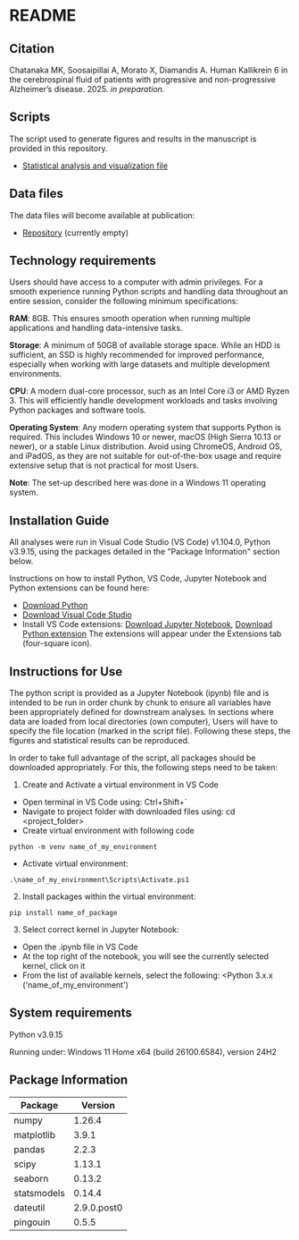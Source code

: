 # README
## Citation
Chatanaka MK, Soosaipillai A, Morato X, Diamandis A. Human Kallikrein 6 in the cerebrospinal fluid of patients with progressive and 
non-progressive Alzheimer’s disease. 2025. _in preparation._

## Scripts
The script used to generate figures and results 
in the manuscript is provided in this repository. 
- [Statistical analysis and visualization file](./KLK6_ELISA_data_analysis.ipynb)

## Data files
The data files will become available at publication: 
- [Repository]() (currently empty)

## Technology requirements
Users should have access to a computer with admin privileges. For a smooth experience running Python scripts and handling data throughout an entire session, 
consider the following minimum specifications:

**RAM**: 8GB. This ensures smooth operation when running multiple applications and handling data-intensive tasks.

**Storage**: A minimum of 50GB of available storage space. While an HDD is sufficient, an SSD is highly recommended for improved performance, 
especially when working with large datasets and multiple development environments.

**CPU**: A modern dual-core processor, such as an Intel Core i3 or AMD Ryzen 3. This will efficiently handle development workloads and tasks involving Python packages and software tools.

**Operating System**: Any modern operating system that supports Python is required. This includes Windows 10 or newer, macOS (High Sierra 10.13 or newer), or a stable Linux distribution. 
Avoid using ChromeOS, Android OS, and iPadOS, as they are not suitable for out-of-the-box usage and require extensive setup that is not 
practical for most Users.

**Note**: The set-up described here was done in a Windows 11 operating system.

## Installation Guide
All analyses were run in Visual Code Studio (VS Code) v1.104.0, Python v3.9.15, using the packages detailed in the "Package Information" section below.

Instructions on how to install Python, VS Code, Jupyter Notebook and Python extensions can be found here: 
- [Download Python](https://www.python.org/downloads/)
- [Download Visual Code Studio](https://code.visualstudio.com/download)
- Install VS Code extensions: [Download Jupyter Notebook](https://marketplace.visualstudio.com/items?itemName=ms-toolsai.jupyter), [Download Python extension](https://marketplace.visualstudio.com/items?itemName=ms-python.python)
The extensions will appear under the Extensions tab (four-square icon).

## Instructions for Use
The python script is provided as a Jupyter Notebook (ipynb) file and is intended to be run in order chunk by chunk to ensure all variables have been appropriately defined for downstream analyses. In sections where data are loaded from local directories (own computer), Users will have to specify  the file location (marked in the script file). Following these steps, the figures and statistical results can be reproduced.

In order to take full advantage of the script, all packages should be downloaded appropriately. For this, the following steps need to be taken:
1. Create and Activate a virtual environment in VS Code
- Open terminal in VS Code using: Ctrl+Shift+`
- Navigate to project folder with downloaded files using: cd <project_folder>
- Create virtual environment with following code
```
python -m venv name_of_my_environment
```
- Activate virtual environment:
```
.\name_of_my_environment\Scripts\Activate.ps1
```
2. Install packages within the virtual environment:
```
pip install name_of_package
```
3. Select correct kernel in Jupyter Notebook:
- Open the .ipynb file in VS Code
- At the top right of the notebook, you will see the currently selected kernel, click on it
- From the list of available kernels, select the following: <Python 3.x.x ('name_of_my_environment')

## System requirements
Python v3.9.15

Running under: Windows 11 Home x64 (build 26100.6584), version 24H2

## Package Information

| Package  | Version |
| ------------- | ------------- |
| numpy  | 1.26.4  |
| matplotlib  | 3.9.1  |
| pandas  | 2.2.3  |
| scipy  | 1.13.1  |
| seaborn  | 0.13.2  |
| statsmodels  | 0.14.4  |
| dateutil  | 2.9.0.post0  |
| pingouin  | 0.5.5  |


